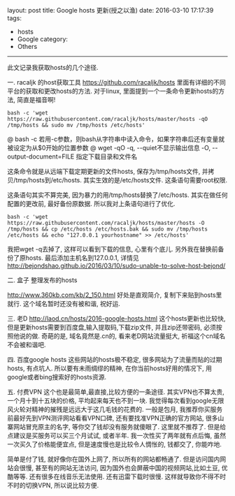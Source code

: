 layout: post
title: Google hosts 更新(授之以渔)
date: 2016-03-10 17:17:39
tags:
- hosts
- Google
category:
- Others
---
此文记录我获取hosts的几个途径.

一. racaljk 的host获取工具
https://github.com/racaljk/hosts
里面有详细的不同平台的获取和更改hosts的方法.
对于linux, 里面提到一个一条命令更新hosts的方法, 简直是福音啊!
```language
bash -c 'wget https://raw.githubusercontent.com/racaljk/hosts/master/hosts -qO /tmp/hosts && sudo mv /tmp/hosts /etc/hosts'
```
@ bash -c 
若用-c参数，则bash从字符串中读入命令，如果字符串后还有变量就被设定为从$0开始的位置参数
@ wget -qO
-q, --quiet不显示输出信息
-O, --output-document=FILE 指定下载目录和文件名

这条命令就是从远端下载定期更新的文件hosts, 保存为/tmp/hosts文件, 并拷贝/tmp/hosts到/etc/hosts. 其实生效的是/etc/hosts文件. 这条语句需要root权限.

这条语句其实不算完美, 因为暴力的用/tmp/hosts替换了/etc/hosts. 其实在做任何配置的更改前, 最好备份原数据. 所以我对上条语句进行了优化.
```language
bash -c 'wget https://raw.githubusercontent.com/racaljk/hosts/master/hosts -O /tmp/hosts && cp /etc/hosts /etc/hosts.bak && sudo mv /tmp/hosts /etc/hosts && echo "127.0.0.1 yourhostname" >> /etc/hosts'
```
我把wget -q去掉了, 这样可以看到下载的信息, 心里有个底儿. 
另外我在替换前备份了原hosts.
最后添加主机名到127.0.0.1, 详情见 http://bejondshao.github.io/2016/03/10/sudo-unable-to-solve-host-bejond/

二. 盒子 整理发布的hosts

http://www.360kb.com/kb/2_150.html
好处是直观简介, 复制下来贴到hosts里就行. 这个域名暂时还没有被和谐, 祝好运.

三. 老D
http://laod.cn/hosts/2016-google-hosts.html
这个hosts更新也比较快, 但是更新hosts需要到百度盘,输入提取码,下载zip文件, 并且zip还带密码, 必须按照他说的做.
奇葩的是, 域名竟然是.cn的, 看来老D网站流量挺大, 祈福这个cn域名不会被和谐吧.

四. 百度google hosts
这些网站的hosts极不稳定, 很多网站为了流量而贴的过期hosts, 有点坑人. 所以要有未雨绸缪的精神, 在你当前hosts好用的情况下, 用google或者bing搜索好的hosts资源.

五. 付费VPN
这个也是最简单,最直接,比较方便的一条途径.
其实VPN也不算太贵, 一个月十到十五块的价格, 平均起来每天也不到一块. 我觉得每次看到google无限风火轮对精神的摧残是远远大于这几毛钱的花费的. 一般是包月, 我推荐你买服务前最好先到VPN测评网站看看VPN口碑, 还有要找准VPN正确的官方网站, 很多山寨网站冒充原主的名字, 等你交了钱却没有服务就傻眼了. 这里就不推荐了. 但是给点建议是买服务可以买三个月试试, 或者半年. 我一次性买了两年就有点后悔, 虽然一次买久了价格能便宜点, 但是速度慢也是比较令人惆怅的, 钱都交了, 你能咋地.

简单是付了钱, 就好像你在国外上网了, 所以所有的网站都畅通了. 但是访问国内网站会很慢, 甚至有的网站无法访问, 因为国外也会屏蔽中国的视频网站,比如土豆, 优酷等等. 还有很多在线音乐无法使用. 还有迅雷下载时很慢. 这样就导致你不得不时不时的切换VPN, 所以说比较方便.